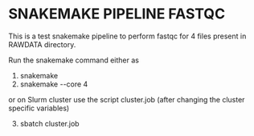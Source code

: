 # SNAKEMAKE PIPELINE FASTQC

This is a test snakemake pipeline to perform fastqc for 4 files present in RAWDATA directory.

Run the snakemake command either as
1. snakemake
2. snakemake --core 4

or on Slurm cluster use the script cluster.job (after changing the cluster specific variables)

3. sbatch cluster.job


